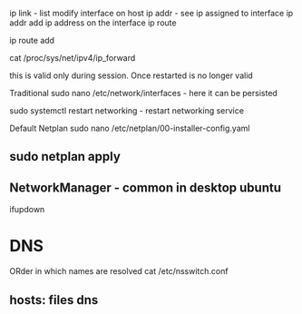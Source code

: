 ip link - list modify interface on host
ip addr - see ip assigned to interface
ip addr add ip address on the interface
ip route

ip route add

cat /proc/sys/net/ipv4/ip_forward

this is valid only during session. Once restarted is no longer valid 

Traditional
sudo nano /etc/network/interfaces - here it can be persisted

sudo systemctl restart networking - restart networking service

Default Netplan
sudo nano /etc/netplan/00-installer-config.yaml

sudo netplan apply
---------
NetworkManager - common in desktop ubuntu
-------

ifupdown 

# DNS
ORder in which names are resolved 
cat /etc/nsswitch.conf

hosts:          files dns
-----------------------------